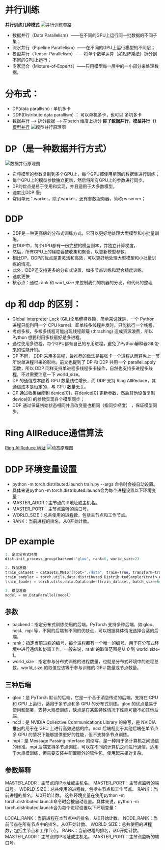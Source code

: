 # 并行训练
**并行训练几种模式**
![并行训练套路](https://pica.zhimg.com/80/v2-356c1e79ec09ef1e4a35dde50ba87189_720w.webp?source=1940ef5c)
- 数据并行（Data Parallelism）——在不同的GPU上运行同一批数据的不同子集；
- 流水并行（Pipeline Parallelism）——在不同的GPU上运行模型的不同层；
- 模型并行（Tensor Parallelism）——将单个数学运算（如矩阵乘法）拆分到不同的GPU上运行；
- 专家混合（Mixture-of-Experts）——只用模型每一层中的一小部分来处理数据。

# 分布式：
- DP(data parallism) : 单机多卡
- DDP(Distribute data parallism) ： 可以单机多卡，也可以 多机多卡
- 数据并行 --> 拆分数据 --> 在batch 维度上拆分
**除了数据并行，模型并行（）**
[模型并行](https://pytorch.org/tutorials/intermediate/model_parallel_tutorial.html)
![模型并行原理图](https://picx.zhimg.com/80/v2-528d241081fb4c35cde7c37c7bd51653_720w.webp?source=1940ef5c)

# DP（是一种数据并行方式）
![数据并行原理图](https://pic1.zhimg.com/80/v2-47a5f6f4ac3bcd1c355d604367802231_720w.webp?source=1940ef5c)
- 它将模型的参数复制到多个GPU上，每个GPU都使用相同的数据集进行训练；
- 每个GPU上的模型参数独立更新，然后将所有GPU上的参数进行同步。
- DP的优点是易于使用和实现，并且适用于大多数模型。
- 速度比DDP 慢;
- 常用单元：worker，除了worker，还有参数服务器，简称ps server；

# DDP
- DDP是一种更高级的分布式训练方式，它可以更好地处理大型模型和小批量训练。
- 在DDP中，每个GPU都有一份完整的模型副本，并独立计算梯度。
- 然后，所有GPU上的梯度会被收集和聚合，以更新模型参数。
- 相比DP，DDP的优点是更灵活和高效，可以更好地处理大型模型和小批量训练的情况。
- 此外，DDP还支持更多的分布式设置，如多节点训练和混合精度训练。
- 速度更快
- 核心点：通过 rank 和 worl_size 来控制我们的机器的分发，和代码的整理

# dp 和 ddp 的区别：
- Global Interpreter Lock (GIL)全局解释器锁，简单来说就是，一个 Python 进程只能利用一个 CPU kernel，即单核多线程并发时，只能执行一个线程。
- 考虑多核，多核多线程可能出现线程颠簸 (thrashing) 造成资源浪费，所以 Python 想要利用多核最好是多进程。
- 通过使用多进程，每个GPU都有自己的专用进程，避免了Python解释器GIL带来的性能开销。
- DP 不同， DDP 采用多进程，最推荐的做法是每张卡一个进程从而避免上一节所说单进程带来的影响。前文也提到了 DP 和 DDP 共用一个 parallel_apply 函数，所以 DDP 同样支持单进程多线程多卡操作，自然也支持多进程多线程，不过需要注意一下 world_size。
- DP 的通信成本随着 GPU 数量线性增长，而 DDP 支持 Ring AllReduce，其通信成本是恒定的，与 GPU 数量无关。
- DP 通过收集梯度到 device[0]，在device[0] 更新参数，然后其他设备复制 device[0] 的参数实现各个模型同步；
- DDP 通过保证初始状态相同并且改变量也相同（指同步梯度） ，保证模型同步。

# Ring AllReduce通信算法
[Ring AllReduce 地址](https://picture.iczhiku.com/weixin/message1570798743118.html)
![动态原理图](https://pic3.zhimg.com/80/v2-4590aeb5fd981b1e6f926cc68605884a_720w.webp)

# DDP 环境变量设置
- python -m torch.distributed.launch train.py --args 命令时会被自动设置。
- 具体来说python -m torch.distributed.launch会为每个进程设置以下环境变量：
- MASTER_ADDR：主节点的IP地址或主机名。
- MASTER_PORT：主节点监听的端口号。
- WORLD_SIZE：总共使用的进程数，包括主节点和工作节点。
- RANK：当前进程的排名，从0开始计数。

# DP example
```python
1. 定义分布式环境
dist.init_process_group(backend="gloo", rank=0, world_size=2)

2. 数据准备
train_dataset = datasets.MNIST(root="./data", train=True, transform=transforms.ToTensor(), download=True)
train_sampler = torch.utils.data.distributed.DistributedSampler(train_dataset, num_replicas=2, rank=0)
train_loader = torch.utils.data.DataLoader(train_dataset, batch_size=64, shuffle=False, sampler=train_sampler)

3. 模型准备
model = nn.DataParallel(model)
```

## 参数
- backend：指定分布式训练使用的后端，PyTorch 支持多种后端，如 gloo、nccl、mpi 等，不同的后端有不同的优缺点，可以根据具体情况选择合适的后端。
- rank：指定当前进程的编号，每个进程都有一个唯一的编号，用于在分布式环境中进行通信和协调工作。一般来说，rank 的取值范围是从 0 到 world_size-1。
- world_size：指定参与分布式训练的进程数量，也就是分布式环境中的进程总数。world_size 的取值应该等于参与训练的 GPU 数量或节点数量。

## 三种后端
- gloo：是 PyTorch 默认的后端，它是一个基于消息传递的后端，支持在 CPU 和 GPU 上运行，适用于多节点和多 GPU 的分布式训练。gloo 的优点是易于使用和部署，支持大规模训练，缺点是在某些特殊情况下性能可能不如其他后端。
- nccl：是 NVIDIA Collective Communications Library 的缩写，是 NVIDIA 推出的用于在 GPU 上进行高效通信的库。nccl 后端相比于其他后端在单节点多 GPU 的情况下能够提供更好的性能，但不支持多节点训练。
- mpi：是 Message Passing Interface 的缩写，是一种用于多计算机之间通信的标准。mpi 后端支持多节点训练，可以在不同的计算机之间进行通信，适用于大规模训练，但需要安装并配置额外的软件包，使用起来相对复杂。

## 参数解释
MASTER_ADDR：主节点的IP地址或主机名。
MASTER_PORT：主节点监听的端口号。
WORLD_SIZE：总共使用的进程数，包括主节点和工作节点。
RANK：当前进程的排名，从0开始计数。
这些环境变量在使用python -m torch.distributed.launch命令时会被自动设置。具体来说，python -m torch.distributed.launch会为每个进程设置以下环境变量：

LOCAL_RANK：当前进程在本节点中的排名，从0开始计数。
NODE_RANK：当前节点在所有节点中的排名，从0开始计数。
WORLD_SIZE：总共使用的进程数，包括主节点和工作节点。
RANK：当前进程的排名，从0开始计数。
MASTER_ADDR：主节点的IP地址或主机名。
MASTER_PORT：主节点监听的端口号。

